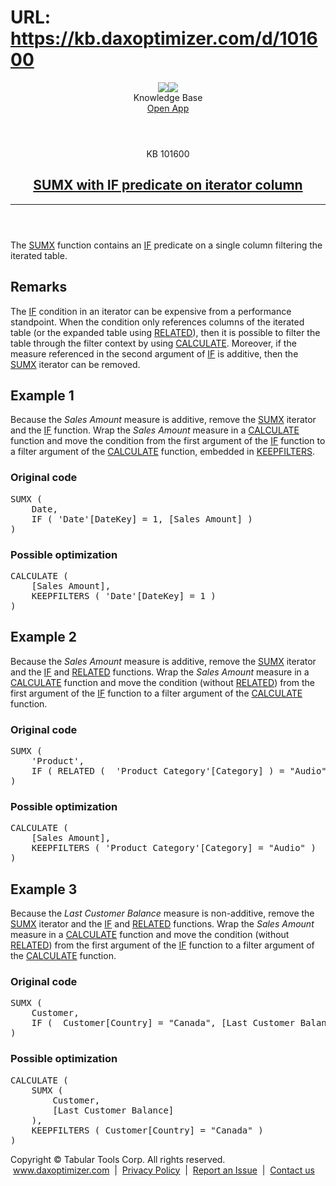 # URL: https://kb.daxoptimizer.com/d/101600

<!DOCTYPE html>

<html lang="en">
<head>
<meta charset="utf-8"/>
<meta content="IE=edge" http-equiv="X-UA-Compatible"/>
<meta content="width=device-width, initial-scale=1.0" name="viewport"/>
<title>SUMX with IF predicate on iterator column - DAX Optimizer Knowledge Base</title>
<meta content="#12B465" name="theme-color"/>
<link href="/assets/images/icon-228.png" media="(prefers-color-scheme: light)" rel="shortcut icon" sizes="228x228"/>
<link href="/assets/images/icon-228-dark.png" media="(prefers-color-scheme: dark)" rel="shortcut icon" sizes="228x228"/>
<link href="/assets/images/icon-228.png" rel="apple-touch-icon"/>
<link href="/assets/style/main.min.css" rel="stylesheet"/>
</head>
<body class="page-sumx-with-if-predicate-on-iterator-column">
<header class="main nosearch">
<div class="logo">
<img class="light" src="/assets/images/logo.svg"/><img class="dark" src="/assets/images/logo-dark.svg"/>
</div>
<div class="title">Knowledge Base</div>
<div class="controls">
<!--<a href="#" class="ctrl change-theme" title="Change Theme"><span class="ctrl icon-theme-auto"></span></a>-->
<a class="ctrl border solo" href="https://app.daxoptimizer.com/" target="_blank">Open App</a>
</div>
</header>
<div class="page">
<div class="content-no-nav">
<article class="markdown-body">
<header>
<div class="super-title">KB 101600</div>
<a href="/d/101600"><h1>SUMX with IF predicate on iterator column</h1></a>
<hr/>
</header>
<p>The <a href="https://dax.guide/sumx/">SUMX</a> function contains an <a href="https://dax.guide/if/">IF</a> predicate on a single column filtering the iterated table.</p>
<h2 id="remarks">Remarks</h2>
<p>The <a href="https://dax.guide/if/">IF</a> condition in an iterator can be expensive from a performance standpoint. When the condition only references columns of the iterated table (or the expanded table using <a href="https://dax.guide/related/">RELATED</a>), then it is possible to filter the table through the filter context by using <a href="https://dax.guide/calculate/">CALCULATE</a>. Moreover, if the measure referenced in the second argument of <a href="https://dax.guide/if/">IF</a> is additive, then the <a href="https://dax.guide/sumx/">SUMX</a> iterator can be removed.</p>
<h2 id="example-1">Example 1</h2>
<p>Because the <em>Sales Amount</em> measure is additive, remove the <a href="https://dax.guide/sumx/">SUMX</a> iterator and the <a href="https://dax.guide/if/">IF</a> function. Wrap the <em>Sales Amount</em> measure in a <a href="https://dax.guide/calculate/">CALCULATE</a> function and move the condition from the first argument of the <a href="https://dax.guide/if/">IF</a> function to a filter argument of the <a href="https://dax.guide/calculate/">CALCULATE</a> function, embedded in <a href="https://dax.guide/keepfilters/">KEEPFILTERS</a>.</p>
<h3 id="original-code">Original code</h3>
<pre><span class="issue"><span class="toremove">SUMX (
    Date,
    IF (</span> <span class="toedit">'Date'[DateKey] = 1</span><span class="toremove">,</span> [Sales Amount] <span class="toremove">)
)</span></span></pre>
<h3 id="possible-optimization">Possible optimization</h3>
<pre><span class="issue"><span class="added">CALCULATE (</span> 
    [Sales Amount]<span class="added">,</span> 
    <span class="edited">KEEPFILTERS ( 'Date'[DateKey] = 1 )</span>
<span class="added">)</span></span></pre>
<h2 id="example-2">Example 2</h2>
<p>Because the <em>Sales Amount</em> measure is additive, remove the <a href="https://dax.guide/sumx/">SUMX</a> iterator and the <a href="https://dax.guide/if/">IF</a> and <a href="https://dax.guide/related/">RELATED</a> functions. Wrap the <em>Sales Amount</em> measure in a <a href="https://dax.guide/calculate/">CALCULATE</a> function and move the condition (without <a href="https://dax.guide/related/">RELATED</a>) from the first argument of the <a href="https://dax.guide/if/">IF</a> function to a filter argument of the <a href="https://dax.guide/calculate/">CALCULATE</a> function.</p>
<h3 id="original-code-1">Original code</h3>
<pre><span class="issue"><span class="toremove">SUMX (
    'Product',
    IF ( RELATED ( </span> <span class="toedit">'Product Category'[Category]</span> <span class="toremove">)</span><span class="toedit"> = "Audio"</span><span class="toremove">,</span> [Sales Amount] <span class="toedit"><span class="toremove">)
)</span></span></span></pre>
<h3 id="possible-optimization-1">Possible optimization</h3>
<pre><span class="issue"><span class="added">CALCULATE (</span> 
    [Sales Amount]<span class="added">,</span> 
    <span class="edited">KEEPFILTERS ( 'Product Category'[Category] = "Audio" )</span>
<span class="added">)</span></span></pre>
<h2 id="example-3">Example 3</h2>
<p>Because the <em>Last Customer Balance</em> measure is non-additive, remove the <a href="https://dax.guide/sumx/">SUMX</a> iterator and the <a href="https://dax.guide/if/">IF</a> and <a href="https://dax.guide/related/">RELATED</a> functions. Wrap the <em>Sales Amount</em> measure in a <a href="https://dax.guide/calculate/">CALCULATE</a> function and move the condition (without <a href="https://dax.guide/related/">RELATED</a>) from the first argument of the <a href="https://dax.guide/if/">IF</a> function to a filter argument of the <a href="https://dax.guide/calculate/">CALCULATE</a> function.</p>
<h3 id="original-code-2">Original code</h3>
<pre><span class="issue">SUMX (
    Customer,
    <span class="toremove">IF ( </span> <span class="toedit">Customer[Country] = "Canada"</span><span class="toremove">,</span> [Last Customer Balance] <span class="toremove">)</span>
)</span></pre>
<h3 id="possible-optimization-2">Possible optimization</h3>
<pre><span class="issue"><span class="added">CALCULATE (</span> 
    SUMX (
        Customer,
        [Last Customer Balance]
    )<span class="added">,</span>
    <span class="edited">KEEPFILTERS ( Customer[Country] = "Canada" )</span>
<span class="added">)</span></span></pre>
<footer>
</footer>
</article>
</div>
</div>
<footer class="main">
<div class="wrapper">
<div class="copy">
            Copyright © Tabular Tools Corp. All rights reserved.  <a href="https://www.daxoptimizer.com">www.daxoptimizer.com</a>  |  <a href="https://www.daxoptimizer.com/legal/privacy/">Privacy Policy</a>  |  <a href="https://github.com/tabulartools/dax-optimizer/">Report an Issue</a>  |  <a href="mailto:daxoptimizer@tabulartools.com">Contact us</a>
</div>
</div>
</footer>
<script src="/assets/scripts/cookiehelper.min.js"></script>
<script src="/assets/scripts/main.min.js"></script>
</body>
</html>